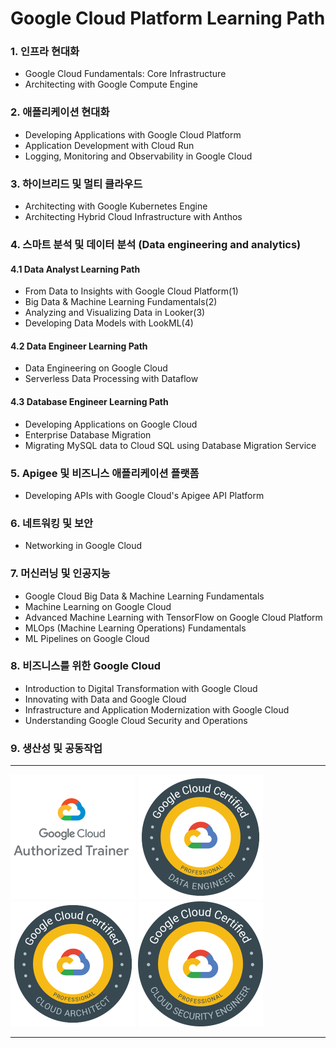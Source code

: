 # Google Cloud Platform Learning Path

### 1. 인프라 현대화
- Google Cloud Fundamentals: Core Infrastructure
- Architecting with Google Compute Engine

### 2. 애플리케이션 현대화
- Developing Applications with Google Cloud Platform
- Application Development with Cloud Run
- Logging, Monitoring and Observability in Google Cloud

### 3. 하이브리드 및 멀티 클라우드
- Architecting with Google Kubernetes Engine
- Architecting Hybrid Cloud Infrastructure with Anthos

### 4. 스마트 분석 및 데이터 분석 (Data engineering and analytics)
#### 4.1 Data Analyst Learning Path
  - From Data to Insights with Google Cloud Platform(1)
  - Big Data & Machine Learning Fundamentals(2)
  - Analyzing and Visualizing Data in Looker(3)
  - Developing Data Models with LookML(4)

#### 4.2 Data Engineer Learning Path
  - Data Engineering on Google Cloud
  - Serverless Data Processing with Dataflow

#### 4.3 Database Engineer Learning Path
  - Developing Applications on Google Cloud
  - Enterprise Database Migration
  - Migrating MySQL data to Cloud SQL using Database Migration Service

### 5. Apigee 및 비즈니스 애플리케이션 플랫폼
- Developing APIs with Google Cloud's Apigee API Platform

### 6. 네트워킹 및 보안
- Networking in Google Cloud

### 7. 머신러닝 및 인공지능
- Google Cloud Big Data & Machine Learning Fundamentals
- Machine Learning on Google Cloud
- Advanced Machine Learning with TensorFlow on Google Cloud Platform
- MLOps (Machine Learning Operations) Fundamentals
- ML Pipelines on Google Cloud

### 8. 비즈니스를 위한 Google Cloud
- Introduction to Digital Transformation with Google Cloud
- Innovating with Data and Google Cloud
- Infrastructure and Application Modernization with Google Cloud
- Understanding Google Cloud Security and Operations

### 9. 생산성 및 공동작업

---

![GCP Trainer](Z1.Etc/Certifications/gcp_instructor_thumb.png)
![GCP DE](Z1.Etc/Certifications/gcp_data_engineer_thumb.png)
![GCP CAP](Z1.Etc/Certifications/gcp_cloud_architect_thumb.png)
![GCP SE](Z1.Etc/Certifications/gcp_security_engineer_thumb.png)

---


